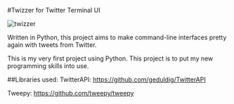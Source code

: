 #Twizzer for Twitter Terminal UI

![twizzer](http://jellostrophy.weebly.com/uploads/7/9/2/6/79262714/twizzer-new_orig.png)

Written in Python, this project aims to make command-line interfaces pretty again with tweets from Twitter.

This is my very first project using Python. This project is to put my new programming skills into use.

##Libraries used:
TwitterAPI: https://github.com/geduldig/TwitterAPI

Tweepy: https://github.com/tweepy/tweepy
